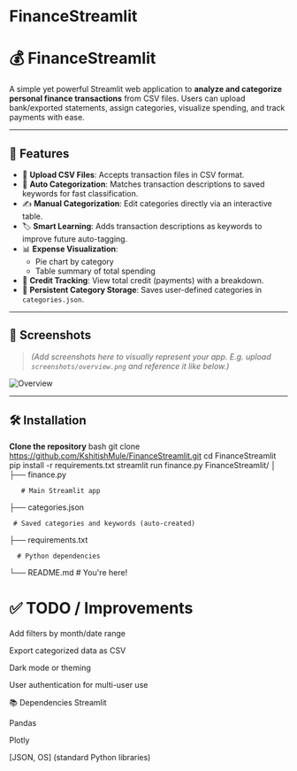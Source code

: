 
# FinanceStreamlit

# 💰 FinanceStreamlit

A simple yet powerful Streamlit web application to **analyze and categorize personal finance transactions** from CSV files. Users can upload bank/exported statements, assign categories, visualize spending, and track payments with ease.

---

## 🚀 Features

- 📂 **Upload CSV Files**: Accepts transaction files in CSV format.
- 🧠 **Auto Categorization**: Matches transaction descriptions to saved keywords for fast classification.
- ✍️ **Manual Categorization**: Edit categories directly via an interactive table.
- 🏷️ **Smart Learning**: Adds transaction descriptions as keywords to improve future auto-tagging.
- 📊 **Expense Visualization**:
  - Pie chart by category
  - Table summary of total spending
- 💸 **Credit Tracking**: View total credit (payments) with a breakdown.
- 💾 **Persistent Category Storage**: Saves user-defined categories in `categories.json`.

---

## 📸 Screenshots

> _(Add screenshots here to visually represent your app. E.g. upload `screenshots/overview.png` and reference it like below.)_

![Overview](screenshots/overview.png)

---

## 🛠️ Installation

**Clone the repository**
   bash
   git clone https://github.com/KshitishMule/FinanceStreamlit.git
   cd FinanceStreamlit
pip install -r requirements.txt
streamlit run finance.py
FinanceStreamlit/
│
├── finance.py       

       # Main Streamlit app
├── categories.json    

     # Saved categories and keywords (auto-created)
├── requirements.txt  

      # Python dependencies
└── README.md               # You're here!
# ✅ TODO / Improvements
 Add filters by month/date range

 Export categorized data as CSV

 Dark mode or theming

 User authentication for multi-user use

📚 Dependencies
Streamlit

Pandas

Plotly

[JSON, OS] (standard Python libraries)

